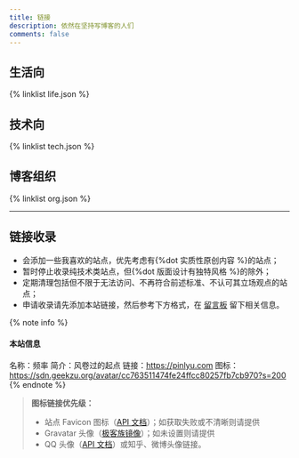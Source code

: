 ```yaml
---
title: 链接
description: 依然在坚持写博客的人们
comments: false
---
```


## 生活向

{% linklist life.json %}

## 技术向

{% linklist tech.json %}

## 博客组织

{% linklist org.json %}

* * *

## 链接收录

- 会添加一些我喜欢的站点，优先考虑有{%dot 实质性原创内容 %}的站点；
- 暂时停止收录纯技术类站点，但{%dot 版面设计有独特风格 %}的除外；
- 定期清理包括但不限于无法访问、不再符合前述标准、不认可其立场观点的站点；
- 申请收录请先添加本站链接，然后参考下方格式，在 [留言板](/guestbook/) 留下相关信息。

<style>.post-body .note {text-align:left;}</style>
{% note info %}
#### 本站信息
名称：频率
简介：风卷过的起点
链接：https://pinlyu.com
图标：https://sdn.geekzu.org/avatar/cc763511474fe24ffcc80257fb7cb970?s=200
{% endnote %}

> **图标链接优先级：**
> - 站点 Favicon 图标（[API 文档](https://api.iowen.cn/doc/favicon.html)）；如获取失败或不清晰则请提供
> - Gravatar 头像（[极客族镜像](https://cdn.geekzu.org/cached.html)）；如未设置则请提供
> - QQ 头像（[API 文档](https://www.yuque.com/leirock/programming/di94ti)）或知乎、微博头像链接。

<!-- Favicon API 加上 ?refresh=true 刷新缓存 -->